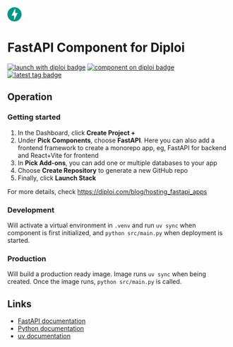 <img alt="icon" src=".diploi/icon.svg" width="32">

# FastAPI Component for Diploi

[![launch with diploi badge](https://diploi.com/launch.svg)](https://diploi.com/component/fastapi)
[![component on diploi badge](https://diploi.com/component.svg)](https://diploi.com/component/fastapi)
[![latest tag badge](https://badgen.net/github/tag/diploi/component-fastapi-beta)](https://diploi.com/component/fastapi)


## Operation

### Getting started

1. In the Dashboard, click **Create Project +**
2. Under **Pick Components**, choose **FastAPI**. Here you can also add a frontend framework to create a monorepo app, eg, FastAPI for backend and React+Vite for frontend
3. In **Pick Add-ons**, you can add one or multiple databases to your app
4. Choose **Create Repository** to generate a new GitHub repo
5. Finally, click **Launch Stack**

For more details, check https://diploi.com/blog/hosting_fastapi_apps

### Development

Will activate a virtual environment in `.venv` and run `uv sync` when component is first initialized, and `python src/main.py` when deployment is started.

### Production

Will build a production ready image. Image runs `uv sync` when being created. Once the image runs, `python src/main.py` is called.

## Links

- [FastAPI documentation](https://fastapi.tiangolo.com/)
- [Python documentation](https://docs.python.org/)
- [uv documentation](https://docs.astral.sh/uv/)
